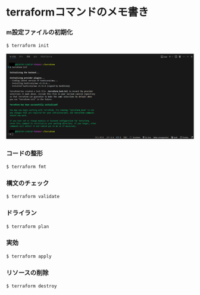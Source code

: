 # terraformコマンドのメモ書き
### m設定ファイルの初期化
```sh
$ terraform init
```
![terraform init](./images/terraform%20init.png)
### コードの整形
```sh
$ terraform fmt
```
### 構文のチェック
```sh
$ terraform validate
```
### ドライラン
```sh
$ terraform plan
```
### 実効
```sh
$ terraform apply
```
### リソースの削除
```sh
$ terraform destroy
```
